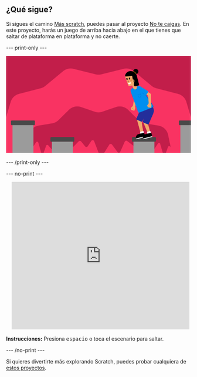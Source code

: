 ## ¿Qué sigue?

Si sigues el camino [Más scratch](https://projects.raspberrypi.org/en/raspberrypi/more-scratch), puedes pasar al proyecto [No te caigas](https://projects.raspberrypi.org/en/projects/dont-fall-in). En este proyecto, harás un juego de arriba hacia abajo en el que tienes que saltar de plataforma en plataforma y no caerte.

--- print-only ---

![Proyecto No te caigas](images/dont-fall-in-project.png)

--- /print-only ---

--- no-print ---

<div class="scratch-preview" style="margin-left: 15px;">
  <iframe allowtransparency="true" width="485" height="402" src="https://scratch.mit.edu/projects/embed/525202210/?autostart=false" frameborder="0"></iframe>
</div>

**Instrucciones:** Presiona <kbd>espacio</kbd> o toca el escenario para saltar.

--- /no-print ---

Si quieres divertirte más explorando Scratch, puedes probar cualquiera de [estos proyectos](https://projects.raspberrypi.org/en/projects?software%5B%5D=scratch&curriculum%5B%5D=%201).

